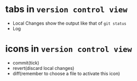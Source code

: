 # tabs in `version control view`
- Local Changes
  show the output like that of `git status`
- Log

# icons in `version control view`
- commit(tick)
- revert(discard local changes)
- diff(remember to choose a file to activate this icon)